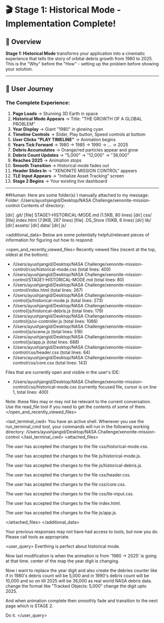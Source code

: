 # 🎬 Stage 1: Historical Mode - Implementation Complete!

## 📖 Overview

**Stage 1: Historical Mode** transforms your application into a cinematic experience that tells the story of orbital debris growth from 1980 to 2025. This is the "Why" before the "How" - setting up the problem before showing your solution.

---

## 🎯 User Journey

### **The Complete Experience:**

1. **Page Loads** → Stunning 3D Earth in space
2. **Historical Mode Appears** → Title: "THE GROWTH OF A GLOBAL PROBLEM"
3. **Year Display** → Giant "1980" in glowing cyan
4. **Timeline Controls** → Slider, Play button, Speed controls at bottom
5. **User Clicks "PLAY TIMELINE"** → Animation begins
6. **Years Tick Forward** → 1980 → 1985 → 1990 → ... → 2025
7. **Debris Accumulates** → Orange/red particles appear and grow
8. **Debris Count Updates** → "5,000" → "12,000" → "36,000"
9. **Reaches 2025** → Animation stops
10. **Smooth Transition** → Historical mode fades out
11. **Header Slides In** → "XENONITE MISSION CONTROL" appears
12. **TLE Input Appears** → "Initialize Asset Tracking" screen
13. **Stage 2 Begins** → Your existing live dashboard

---

##Human: Here are some folder(s) I manually attached to my message:
Folder: /Users/ayushjangid/Desktop/NASA Challenge/xenonite-mission-control
Contents of directory:

[dir] .git/
[file] STAGE1-HISTORICAL-MODE.md (1.5KB, 80 lines)
[dir] css/
[file] index.html (7.9KB, 267 lines)
[file] .DS_Store (10KB, 6 lines)
[dir] lib/
[dir] assets/
[dir] data/
[dir] js/

<additional_data>
Below are some potentially helpful/relevant pieces of information for figuring out how to respond:

<open_and_recently_viewed_files>
Recently viewed files (recent at the top, oldest at the bottom):

- /Users/ayushjangid/Desktop/NASA Challenge/xenonite-mission-control/css/historical-mode.css (total lines: 400)
- /Users/ayushjangid/Desktop/NASA Challenge/xenonite-mission-control/STAGE1-HISTORICAL-MODE.md (total lines: 80)
- /Users/ayushjangid/Desktop/NASA Challenge/xenonite-mission-control/index.html (total lines: 267)
- /Users/ayushjangid/Desktop/NASA Challenge/xenonite-mission-control/js/historical-mode.js (total lines: 273)
- /Users/ayushjangid/Desktop/NASA Challenge/xenonite-mission-control/js/historical-debris.js (total lines: 179)
- /Users/ayushjangid/Desktop/NASA Challenge/xenonite-mission-control/js/ui-controller.js (total lines: 1066)
- /Users/ayushjangid/Desktop/NASA Challenge/xenonite-mission-control/js/scene.js (total lines: 516)
- /Users/ayushjangid/Desktop/NASA Challenge/xenonite-mission-control/js/app.js (total lines: 688)
- /Users/ayushjangid/Desktop/NASA Challenge/xenonite-mission-control/css/header.css (total lines: 64)
- /Users/ayushjangid/Desktop/NASA Challenge/xenonite-mission-control/css/core.css (total lines: 143)

Files that are currently open and visible in the user's IDE:

- /Users/ayushjangid/Desktop/NASA Challenge/xenonite-mission-control/css/historical-mode.css (currently focused file, cursor is on line 1, total lines: 400)

Note: these files may or may not be relevant to the current conversation. Use the read_file tool if you need to get the contents of some of them.
</open_and_recently_viewed_files>

<last_terminal_cwd>
You have an active shell. Whenever you use the run_terminal_cmd tool, your commands will run in the following working directory: /Users/ayushjangid/Desktop/NASA Challenge/xenonite-mission-control
</last_terminal_cwd>
<attached_files>

The user has accepted the changes to the file css/historical-mode.css.

The user has accepted the changes to the file js/historical-mode.js.

The user has accepted the changes to the file js/historical-debris.js.

The user has accepted the changes to the file css/header.css.

The user has accepted the changes to the file css/core.css.

The user has accepted the changes to the file css/tle-input.css.

The user has accepted the changes to the file index.html.

The user has accepted the changes to the file js/app.js.

</attached_files>
</additional_data>

Your previous responses may not have had access to tools, but now you do. Please call tools as appropriate.

<user_query>
Everthing is perfect about historical mode.

Now last modification is when the animation is from '1980 -> 2025' is going at that time. center of the map the year digit is changing.

Now i want to replace the year digit and also create the debries counter like if in 1980's debris count will be 5,000 and in 1990's debris count will be 10,000 and so on till 2025 will be 36,000 as real world NASA debris data. change the format like "Tracked Objects: 5,000" change the digit upto 2025.

And when animation complete then smoothly fade and transition to the next page which is STAGE 2.

Do it.
</user_query>
